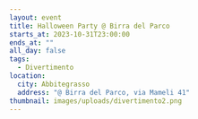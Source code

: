```yaml
---
layout: event
title: Halloween Party @ Birra del Parco
starts_at: 2023-10-31T23:00:00
ends_at: ""
all_day: false
tags:
  - Divertimento
location:
  city: Abbitegrasso
  address: "@ Birra del Parco, via Mameli 41"
thumbnail: images/uploads/divertimento2.png
---
```

